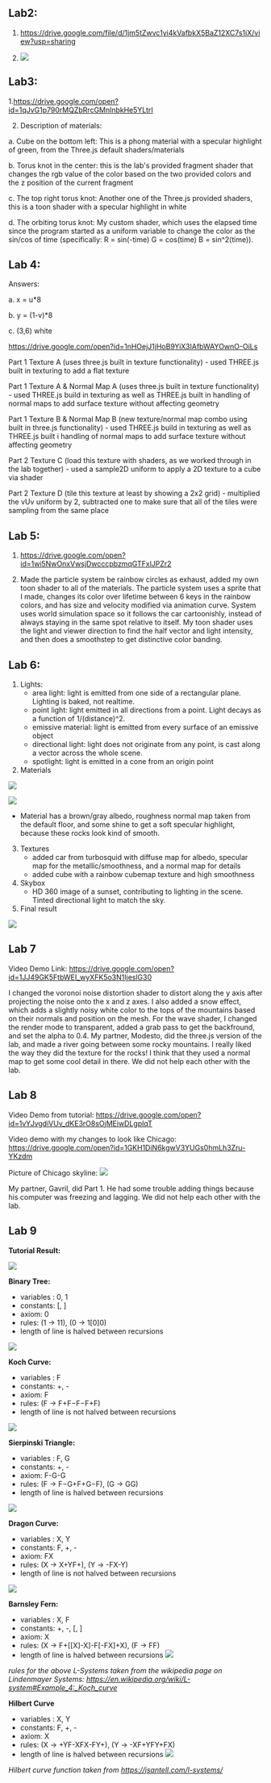 ## Lab2:

1. https://drive.google.com/file/d/1jm5tZwvc1yi4kVafbkX5BaZ12XC7s1iX/view?usp=sharing

2. ![](lab2/CatBunnyScrsht.png)

## Lab3:

1.https://drive.google.com/open?id=1qJvG1p790rMQZbRrcGMnlnbkHe5YLtrI

2. Description of materials:

  a. Cube on the bottom left: This is a phong material with a specular highlight of green, from the Three.js default shaders/materials
  
  b. Torus knot in the center: this is the lab's provided fragment shader that changes the rgb value of the color based on the two provided colors and the z position of the current fragment
  
  c. The top right torus knot: Another one of the Three.js provided shaders, this is a toon shader with a specular highlight in white
  
  d. The orbiting torus knot: My custom shader, which uses the elapsed time since the program started as a uniform variable to change the color as the sin/cos of time (specifically: R = sin(-time) G = cos(time) B = sin^2(time)).

## Lab 4:
Answers:

  a. x = u*8
  
  b. y = (1-v)*8
  
  c. (3,6) white
  
https://drive.google.com/open?id=1nHOejJ1jHoB9YiX3IAfbWAYOwnO-OiLs

Part 1 Texture A (uses three.js built in texture functionality) - used THREE.js built in texturing to add a flat texture

Part 1 Texture A & Normal Map A (uses three.js built in texture functionality) - used THREE.js build in texturing as well as THREE.js built in handling of normal maps to add surface texture without affecting geometry

Part 1 Texture B & Normal Map B (new texture/normal map combo using built in three.js functionality) - used THREE.js build in texturing as well as THREE.js built i handling of normal maps to add surface texture without affecting geometry

Part 2 Texture C (load this texture with shaders, as we worked through in the lab together) - used a sample2D uniform to apply a 2D texture to a cube via shader

Part 2 Texture D (tile this texture at least by showing a 2x2 grid) - multiplied the vUv uniform by 2, subtracted one to make sure that all of the tiles were sampling from the same place

## Lab 5:
1. https://drive.google.com/open?id=1wi5NwOnxVwsjDwcccpbzmqGTFxlJPZr2

2. Made the particle system be rainbow circles as exhaust, added my own toon shader to all of the materials. The particle system uses a sprite that I made, changes its color over lifetime between 6 keys in the rainbow colors, and has size and velocity modified via animation curve. System uses world simulation space so it follows the car cartoonishly, instead of always staying in the same spot relative to itself. My toon shader uses the light and viewer direction to find the half vector and light intensity, and then does a smoothstep to get distinctive color banding.

## Lab 6:

1. Lights:
   - area light: light is emitted from one side of a rectangular plane. Lighting is baked, not realtime.
   - point light: light emitted in all directions from a point. Light decays as a function of 1/(distance)^2.
   - emissive material: light is emitted from every surface of an emissive object
   - directional light: light does not originate from any point, is cast along a vector across the whole scene.
   - spotlight: light is emitted in a cone from an origin point
2. Materials

![](lab6/images/rock.jpg)

![](lab6/images/rockmaterial.png)

   - Material has a brown/gray albedo, roughness normal map taken from the default floor, and some shine to get a soft specular highlight, because these rocks look kind of smooth.
   
3. Textures
   - added car from turbosquid with diffuse map for albedo, specular map for the metallic/smoothness, and a normal map for details
   - added cube with a rainbow cubemap texture and high smoothness
4. Skybox
   - HD 360 image of a sunset, contributing to lighting in the scene. Tinted directional light to match the sky.
5. Final result

![](lab6/images/scenegif.gif)

## Lab 7

Video Demo Link: https://drive.google.com/open?id=1JJ49GK5FtbWEI_wyXFK5o3N1IjeslG30

I changed the voronoi noise distortion shader to distort along the y axis after projecting the noise onto the x and z axes. I also added a snow effect, which adds a slightly noisy white color to the tops of the mountains based on their normals and position on the mesh. For the wave shader, I changed the render mode to transparent, added a grab pass to get the backfround, and set the alpha to 0.4. 
My partner, Modesto, did the three.js version of the lab, and made a river going between some rocky mountains. I really liked the way they did the texture for the rocks! I think that they used a normal map to get some cool detail in there. We did not help each other with the lab.

## Lab 8

Video Demo from tutorial: https://drive.google.com/open?id=1vYJvgdiVUv_dKE3rO8sOjMEiwDLgplqT

Video demo with my changes to look like Chicago: https://drive.google.com/open?id=1GKH1DiN6kgwV3YUGs0hmLh3Zru-YKzdm

Picture of Chicago skyline: ![](lab8/images/chicago.jpg)

My partner, Gavril, did Part 1. He had some trouble adding things because his computer was freezing and lagging. We did not help each other with the lab.

## Lab 9

**Tutorial Result:**

![](lab9/Videos/TutorialSystem.gif)

**Binary Tree:**
* variables : 0, 1
* constants: [, ]
* axiom: 0
* rules: (1 -> 11), (0 -> 1[0]0)
* length of line is halved between recursions

![](lab9/Videos/BinaryTree.gif)

**Koch Curve:**
* variables : F
* constants: +, -
* axiom: F
* rules: (F -> F+F−F−F+F)
* length of line is not halved between recursions

![](lab9/Videos/KochCurve.gif)

**Sierpinski Triangle:**
* variables : F, G
* constants: +, -
* axiom: F-G-G
* rules: (F -> F−G+F+G−F), (G -> GG)
* length of line is halved between recursions

![](lab9/Videos/SierpinskiTri.gif)

**Dragon Curve:**
* variables : X, Y
* constants: F, +, -
* axiom: FX
* rules: (X -> X+YF+), (Y -> -FX-Y)
* length of line is not halved between recursions

![](lab9/Videos/DragonCurve.gif)

**Barnsley Fern:**
* variables : X, F
* constants: +, -, [, ]
* axiom: X
* rules: (X -> F+[[X]-X]-F[-FX]+X), (F -> FF)
* length of line is halved between recursions
![](lab9/Videos/BarnsleyFern.gif)

*rules for the above L-Systems taken from the wikipedia page on Lindenmayer Systems: https://en.wikipedia.org/wiki/L-system#Example_4:_Koch_curve*

**Hilbert Curve**
* variables : X, Y
* constants: F, +, -
* axiom: X
* rules: (X -> +YF-XFX-FY+), (Y -> -XF+YFY+FX)
* length of line is halved between recursions
![](lab9/Videos/HilbertCurve.gif)

*Hilbert curve function taken from https://jsantell.com/l-systems/*
